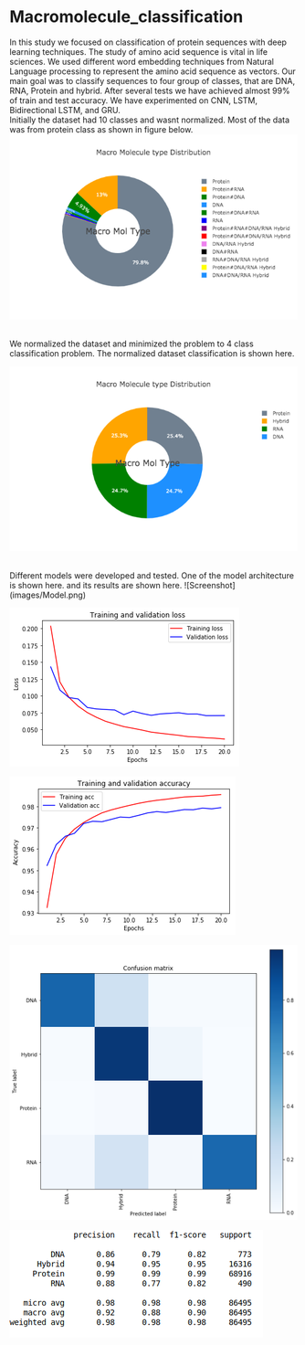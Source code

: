 # Macromolecule_classification
In this study we focused on classification of protein sequences with deep learning techniques. The study of amino acid sequence is vital in life sciences.  We used different word embedding techniques from Natural Language processing to represent the amino acid   sequence   as   vectors. Our main goal was to classify sequences to four group of classes, that are DNA, RNA, Protein and hybrid. After several tests we have achieved almost 99% of train and test accuracy. We have experimented on CNN, LSTM, Bidirectional LSTM, and GRU. 
</br>
Initially the dataset had 10 classes and wasnt normalized. Most of the data was from protein class as shown in figure below.</br>
![Screenshot](images/newplot.png)


</br>
We normalized the dataset and minimized the problem to 4 class classification problem. The normalized dataset classification is shown here.

![Screenshot](images/newplot1.png)

</br>
Different models were developed and tested. One of the model architecture is shown here. and its results are shown here.
![Screenshot](images/Model.png)

![Screenshot](images/Loss.png)

![Screenshot](images/Accuracy.png)

![Screenshot](images/Confusion_matrix.png)

![Screenshot](images/Results.png)
